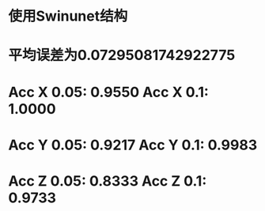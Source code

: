 # 使用Swinunet结构
# 平均误差为0.07295081742922775
# Acc X 0.05: 0.9550 Acc X 0.1: 1.0000
# Acc Y 0.05: 0.9217 Acc Y 0.1: 0.9983
# Acc Z 0.05: 0.8333 Acc Z 0.1: 0.9733